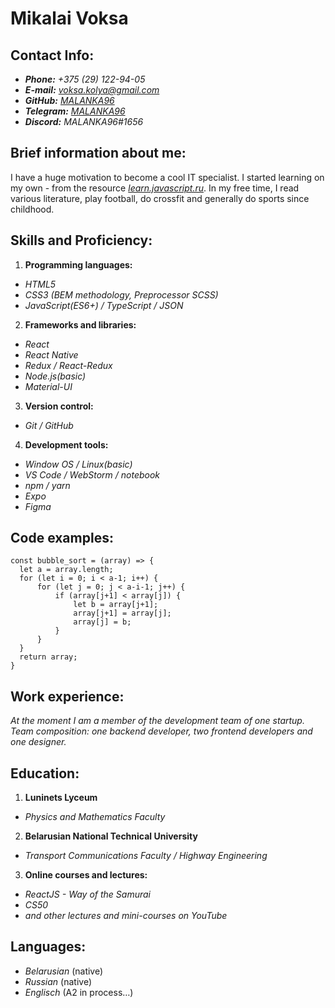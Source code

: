 # Mikalai Voksa

## Contact Info:

- **_Phone:_** _+375 (29) 122-94-05_
- **_E-mail:_** *voksa.kolya@gmail.com*
- **_GitHub:_** _[MALANKA96](https://github.com/MALANKA96)_
- **_Telegram:_** _[MALANKA96](https://t.me/MALANKA96)_
- **_Discord:_** _MALANKA96#1656_

## Brief information about me:

I have a huge motivation to become a cool IT specialist. I started learning on my own - from the resource _[learn.javascript.ru](https://learn.javascript.ru/)_. In my free time, I read various literature, play football, do crossfit and generally do sports since childhood.

## Skills and Proficiency:

1. **Programming languages:**

- _HTML5_
- _CSS3 (BEM methodology, Preprocessor SCSS)_
- _JavaScript(ES6+) / TypeScript / JSON_

2. **Frameworks and libraries:**

- _React_
- _React Native_
- _Redux / React-Redux_
- _Node.js(basic)_
- _Material-UI_

3. **Version control:**

- _Git / GitHub_

4. **Development tools:**

- _Window OS / Linux(basic)_
- _VS Code / WebStorm / notebook_
- _npm / yarn_
- _Expo_
- _Figma_

## Code examples:

```
const bubble_sort = (array) => {
  let a = array.length;
  for (let i = 0; i < a-1; i++) {
      for (let j = 0; j < a-i-1; j++) {
          if (array[j+1] < array[j]) {
              let b = array[j+1];
              array[j+1] = array[j];
              array[j] = b;
          }
      }
  }
  return array;
}
```

## Work experience:

_At the moment I am a member of the development team of one startup. Team composition: one backend developer, two frontend developers and one designer._

## Education:

1. **Luninets Lyceum**

- _Physics and Mathematics Faculty_

2. **Belarusian National Technical University**

- _Transport Communications Faculty / Highway Engineering_

3. **Online courses and lectures:**

- _ReactJS - Way of the Samurai_
- _CS50_
- _and other lectures and mini-courses on YouTube_

## Languages:

- _Belarusian_ (native)
- _Russian_ (native)
- _Englisch_ (A2 in process…)
